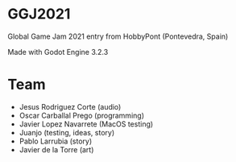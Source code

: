 # GGJ2021

Global Game Jam 2021 entry from HobbyPont (Pontevedra, Spain)

Made with Godot Engine 3.2.3

# Team

* Jesus Rodriguez Corte (audio)
* Oscar Carballal Prego (programming)
* Javier Lopez Navarrete (MacOS testing)
* Juanjo (testing, ideas, story)
* Pablo Larrubia (story)
* Javier de la Torre (art)
